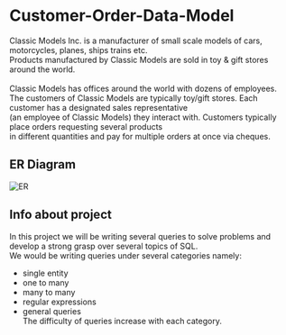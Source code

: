 # Customer-Order-Data-Model
Classic Models Inc. is a manufacturer of small scale models of cars, motorcycles, planes, 
ships trains etc.<br/> Products manufactured by Classic Models are sold in toy & gift stores around 
the world. <br/> <br/>
Classic Models has offices around the world with dozens of employees.<br/> The customers of Classic Models 
are typically toy/gift stores. Each customer has a designated sales representative <br/>
(an employee of Classic Models) they interact with. Customers typically place orders requesting several 
products <br/> in different quantities and pay for multiple orders at once via cheques.

## ER Diagram 
![ER](https://i.imgur.com/H6q1dAb.png)

## Info about project
In this project we will be writing several queries to solve problems and develop a strong grasp over several topics of SQL.<br/>
We would be writing queries under several categories namely:
* single entity
* one to many
* many to many
* regular expressions
* general queries<br/>
The difficulty of queries increase with each category. 
